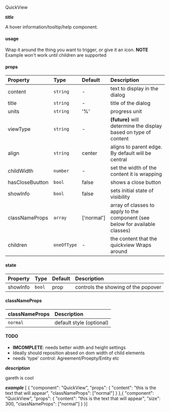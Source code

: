 QuickView

*****title*****

A hover information/tooltip/help component.

#### usage

Wrap it around the thing you want to trigger, or give it an icon.
**NOTE** Example won't work until children are supported


#### props
|Property				|	Type			|	Default	|	Description
:---------------------------|:--------|:--------------|:--------------------------------
content					|	`string`	|	-							|	text to display in the dialog
title						|	`string`	|	-				|	title of the dialog
units						|	`string`	|	'%'			|	progress unit
viewType				|	`string`	|	- 			|	**(future)** will determine the display based on type of content
align						|	`string`	|	center 	|	aligns to parent edge. By default will be central
childWidth			|	`number`	|	- 			|	set the width of the content it is wrapping
hasCloseBuutton	|	`bool`		|	false		|	shows a close button
showInfo				|	`bool`		|	false		|	sets initial state of visibility
classNameProps	|	`array`		| ['normal']	|	array of classes to apply to the component (see below for available classes)
children				|	`oneOfType` | - 		| the content that the quickview Wraps around
		
#### state
|Property				|	Type			|	Default		|	Description
:-----------------------|:--------------|:--------------|:--------------------------------
showInfo				|	`bool`	|	prop	|	controls the showing of the popover


#### classNameProps
|classNameProps		|	Description
:-----------------------|:--------------------------------
`normal`		| default style (optional)


#### TODO
- **IMCOMPLETE**: needs better width and height settings
- Ideally should reposition absed on dom width of child elements
- needs 'type' control: Agreement/Proepty/Entity etc

*****description*****
<div style={{width: `40px`, height: `40px`}}><QuickView content="This is an example of the sort of text that might appear">
	<Icon icon="question" classNameProps={['grey']} />
</QuickView></div>
<div style={{display: `inline-block`, marginLeft: `24px`, width: `300px`, height: `40px`, backgroundColor: `#eee`}}><QuickView title="title" content="of course he is">
	gareth is cool
</QuickView></div>

*****example*****
[
{
	"component": "QuickView",
	"props": {
		"content": "this is the text that will appear",
		"classNameProps": ["normal"]
		}
},{
	"component": "QuickView",
	"props": {
		"content": "this is the text that will appear",
		"size": 300, 
		"classNameProps": ["normal"]
		}
}]